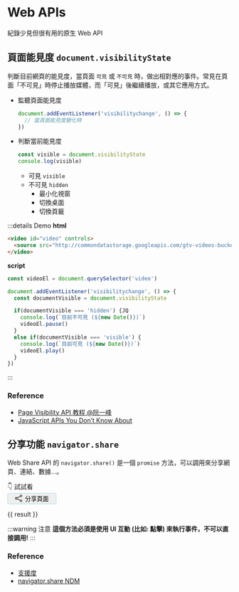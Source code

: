 # Web APIs
紀錄少見但很有用的原生 Web API

## 頁面能見度 `document.visibilityState`
判斷目前網頁的能見度，當頁面 `可見` 或 `不可見` 時，做出相對應的事件。常見在頁面「不可見」時停止播放媒體，而「可見」後繼續播放，或其它應用方式。

- 監聽頁面能見度
  ```js
  document.addEventListener('visibilitychange', () => {
    // 當頁面能見度變化時
  })
  ```
- 判斷當前能見度
  ```js
  const visible = document.visibilityState
  console.log(visible) 
  ```
  - 可見 `visible`
  - 不可見 `hidden`
    - 最小化視窗
    - 切換桌面
    - 切換頁籤

:::details Demo
**html**
```html
<video id="video" controls>
  <source src="http://commondatastorage.googleapis.com/gtv-videos-bucket/sample/VolkswagenGTIReview.mp4" type="video/mp4" />
</video>
```

**script**
```js
const videoEl = document.querySelector('video')

document.addEventListener('visibilitychange', () => {
  const documentVisible = document.visibilityState

  if(documentVisible === 'hidden') {JQ
    console.log(`目前不可見 (${new Date()})`)
    videoEl.pause()
  }
  else if(documentVisible === 'visible') {
    console.log(`目前可見 (${new Date()})`)
    videoEl.play()
  }
})
```
:::

### Reference
- [Page Visibility API 教程 @阮一峰](http://www.ruanyifeng.com/blog/2018/10/page_visibility_api.html)
- [JavaScript APIs You Don’t Know About](https://www.smashingmagazine.com/2022/09/javascript-api-guide/#page-visibility-api)

## 分享功能 `navigator.share`
Web Share API 的 `navigator.share()` 是一個 `promise` 方法，可以調用來分享網頁、連結、數據...。

👇 試試看
<button id="share-button" style="border: 1px solid lightblue; padding: .1rem 1rem; border-radius: 4px; display: flex; align-items: center; ">
  <svg xmlns="http://www.w3.org/2000/svg" width="16" height="16" fill="currentColor" class="bi bi-share" viewBox="0 0 16 16">
    <path d="M13.5 1a1.5 1.5 0 1 0 0 3 1.5 1.5 0 0 0 0-3zM11 2.5a2.5 2.5 0 1 1 .603 1.628l-6.718 3.12a2.499 2.499 0 0 1 0 1.504l6.718 3.12a2.5 2.5 0 1 1-.488.876l-6.718-3.12a2.5 2.5 0 1 1 0-3.256l6.718-3.12A2.5 2.5 0 0 1 11 2.5zm-8.5 4a1.5 1.5 0 1 0 0 3 1.5 1.5 0 0 0 0-3zm11 5.5a1.5 1.5 0 1 0 0 3 1.5 1.5 0 0 0 0-3z"/>
  </svg>
  <span style="margin-left: .4rem; ">分享頁面</span>
</button>
<p>{{ result }}</p>

<script>
  export default {
    data: () => ({
      shareData: {},
      result: ''
    }),

    mounted() {
      document.querySelector('#share-button').addEventListener('click', () => this.sharePage(this.shareData))
      this.shareData =  {
        title: 'docs99 Web Share API 分享功能',
        url: location.href,
        text: '這是來自 docs99 的 navigator.share 功能的分享內文。'
      }
    },

    methods: {
      async sharePage(shareData) {
        try {
          await navigator.share(shareData)
        } catch(errors) {
          if(errors === 'Error: AbortError: Abort due to cancellation of share.') {
            this.result = errors
            return false
          }
          alert(errors)
        }
      }
    }
  }
</script>

:::warning 注意
**這個方法必須是使用 UI 互動 (比如: 點擊) 來執行事件，不可以直接調用!**
:::

### Reference
- [支援度](https://caniuse.com/web-share)
- [navigator.share NDM](https://developer.mozilla.org/en-US/docs/Web/API/Navigator/share)

